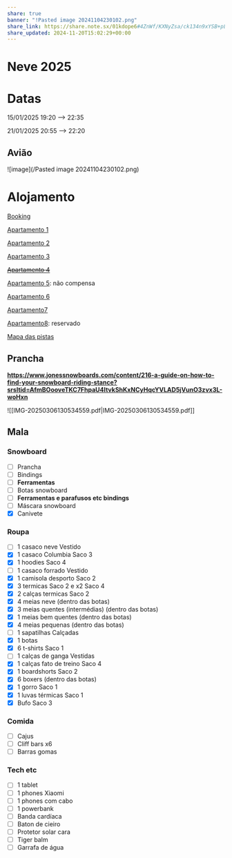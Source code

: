 ```yaml
---
share: true
banner: "!Pasted image 20241104230102.png"
share_link: https://share.note.sx/01kdope6#4ZnWf/KXNyZsa/ck134n9xYSB+pL6ozsO9lXww1V7ng
share_updated: 2024-11-20T15:02:29+00:00
---
```

# Neve 2025
# Datas

15/01/2025 19:20 --> 22:35

21/01/2025 20:55 --> 22:20

## Avião 

![image](/Pasted image 20241104230102.png)

# Alojamento

[Booking](https://www.booking.com/searchresults.en-gb.html?label=gen173nr-1BCAEoggI46AdIM1gEaLsBiAEBmAEJuAEXyAEP2AEB6AEBiAIBqAIDuALKma-5BsACAdICJDY3MWZjMGU1LTdlMTEtNDQ3Ni1iZDE2LWY0OTU4YWVhZWY0OdgCBeACAQ&sid=8dfa6b0fa530314b4132425abba9d4a8&aid=304142&ss=Morzine%2C+Rh%C3%B4ne-Alps%2C+France&ssne=Porto&ssne_untouched=Porto&lang=en-gb&src=searchresults&dest_id=-1453796&dest_type=city&ac_position=0&ac_click_type=b&ac_langcode=en&ac_suggestion_list_length=5&search_selected=true&search_pageview_id=00a58dcff004015d&checkin=2025-01-15&checkout=2025-01-21&group_adults=2&no_rooms=1&group_children=0&nflt=oos%3D1%3Bprice%3DEUR-min-100-1%3Breview_score%3D80)

[Apartamento 1](https://www.booking.com/hotel/fr/studio-au-pied-des-pistes-avec-une-vue-sur-la-montagne.en-gb.html?label=gen173nr-1BCAEoggI46AdIM1gEaLsBiAEBmAEJuAEXyAEP2AEB6AEBiAIBqAIDuALKma-5BsACAdICJDY3MWZjMGU1LTdlMTEtNDQ3Ni1iZDE2LWY0OTU4YWVhZWY0OdgCBeACAQ&sid=8dfa6b0fa530314b4132425abba9d4a8&aid=304142&ucfs=1&checkin=2025-01-15&checkout=2025-01-21&dest_id=-1453796&dest_type=city&group_adults=2&no_rooms=1&group_children=0&nflt=oos%3D1%3Bprice%3DEUR-min-100-1%3Breview_score%3D80&matching_block_id=1115310301_384428975_4_0_0&atlas_src=sr_iw_title)

[Apartamento 2](https://www.booking.com/hotel/fr/champs-fleuris-cfs7-cosy-view-3-pers.en-gb.html?label=gen173nr-1BCAEoggI46AdIM1gEaLsBiAEBmAEJuAEXyAEP2AEB6AEBiAIBqAIDuALKma-5BsACAdICJDY3MWZjMGU1LTdlMTEtNDQ3Ni1iZDE2LWY0OTU4YWVhZWY0OdgCBeACAQ&sid=8dfa6b0fa530314b4132425abba9d4a8&aid=304142&ucfs=1&checkin=2025-01-15&checkout=2025-01-21&dest_id=-1453796&dest_type=city&group_adults=2&no_rooms=1&group_children=0&nflt=oos%3D1%3Bprice%3DEUR-min-100-1%3Breview_score%3D80&matching_block_id=1224571202_394564222_3_0_0&atlas_src=sr_iw_title)

[Apartamento 3](https://www.booking.com/hotel/fr/studio-chatel-1-piece-4-personnes-fr-1-693-51.en-gb.html?label=gen173nr-1BCAEoggI46AdIM1gEaLsBiAEBmAEJuAEXyAEP2AEB6AEBiAIBqAIDuALKma-5BsACAdICJDY3MWZjMGU1LTdlMTEtNDQ3Ni1iZDE2LWY0OTU4YWVhZWY0OdgCBeACAQ&sid=8dfa6b0fa530314b4132425abba9d4a8&aid=304142&ucfs=1&checkin=2025-01-15&checkout=2025-01-21&dest_id=-1453796&dest_type=city&group_adults=2&no_rooms=1&group_children=0&nflt=oos%3D1%3Bprice%3DEUR-min-100-1%3Breview_score%3D80&matching_block_id=933236102_365415058_4_0_0&atlas_src=sr_iw_title)

[~~Apartamento 4~~](https://www.booking.com/hotel/fr/studio-acceuillant-au-pied-des-pistes.en-gb.html?label=gen173nr-1BCAEoggI46AdIM1gEaLsBiAEBmAEJuAEXyAEP2AEB6AEBiAIBqAIDuALKma-5BsACAdICJDY3MWZjMGU1LTdlMTEtNDQ3Ni1iZDE2LWY0OTU4YWVhZWY0OdgCBeACAQ&sid=8dfa6b0fa530314b4132425abba9d4a8&aid=304142&ucfs=1&checkin=2025-01-15&checkout=2025-01-21&dest_id=-1453796&dest_type=city&group_adults=2&no_rooms=1&group_children=0&nflt=price%3DEUR-min-100-1%3Boos%3D1&matching_block_id=626577201_387078229_4_0_0&atlas_src=sr_iw_title)

[Apartamento 5](https://www.booking.com/hotel/fr/ardesia.en-gb.html?label=gen173nr-1BCAEoggI46AdIM1gEaLsBiAEBmAEJuAEXyAEP2AEB6AEBiAIBqAIDuALKma-5BsACAdICJDY3MWZjMGU1LTdlMTEtNDQ3Ni1iZDE2LWY0OTU4YWVhZWY0OdgCBeACAQ&sid=8dfa6b0fa530314b4132425abba9d4a8&aid=304142&ucfs=1&checkin=2025-01-15&checkout=2025-01-21&dest_id=-1453796&dest_type=city&group_adults=2&no_rooms=1&group_children=0&nflt=price%3DEUR-min-100-1%3Boos%3D1&matching_block_id=1273913809_400205952_0_1_0&atlas_src=sr_iw_title): não compensa

[Apartamento 6](https://www.airbnb.pt/rooms/50301343?adults=3&location=Morzine%2C%20Auvergne%20Rh%C3%B4ne%20Alpes%2C%20France&federated_search_id=8cf49ed3-f3da-4518-8f2a-0b4b2117b105&source_impression_id=p3_1637187135_5OnG2f4V6SBCUJqc&guests=3&check_in=2025-01-15&check_out=2025-01-22)

[Apartamento7](https://www.airbnb.pt/rooms/44475571?adults=3&federated_search_id=9f473a78-8613-4f5c-9f59-6949a6be85b7&source_impression_id=p3_1639327558_9vNSkPV5fJGBOHAA&guests=3&check_in=2025-01-15&check_out=2025-01-21)

[Apartamento8](https://www.airbnb.pt/rooms/555698667848792920?source_impression_id=p3_1731967546_P3Vue3t1f4xRm47E): reservado


[Mapa das pistas](https://www.portesdusoleil.com/en-hiver/pistes-et-remontees-mecaniques/)


## Prancha

**https://www.jonessnowboards.com/content/216-a-guide-on-how-to-find-your-snowboard-riding-stance?srsltid=AfmBOooveTKC7FhpaU4ItvkShKxNCyHqcYVLAD5jVunO3zvx3L-woHxn**

![[IMG-20250306130534559.pdf|IMG-20250306130534559.pdf]]

## Mala

### Snowboard
- [ ] Prancha
- [ ] Bindings
- [ ] **Ferramentas**
- [ ] Botas snowboard
- [ ] **Ferramentas e parafusos etc bindings** 
- [ ] Máscara snowboard
- [x] Canivete

### Roupa
- [ ] 1 casaco neve Vestido
- [x] 1 casaco Columbia Saco 3
- [x] 1 hoodies Saco 4
- [ ] 1 casaco forrado Vestido
- [x] 1 camisola desporto Saco 2
- [x] 3 termicas Saco 2 e x2 Saco 4
- [x] 2 calças termicas Saco 2
- [x] 4 meias neve (dentro das botas)
- [x] 3 meias quentes (intermédias) (dentro das botas)
- [x] 1 meias bem quentes (dentro das botas)
- [x] 4 meias pequenas (dentro das botas)
- [ ] 1 sapatilhas Calçadas
- [x] 1 botas
- [x] 6 t-shirts Saco 1
- [ ] 1 calças de ganga Vestidas
- [x] 1 calças fato de treino Saco 4
- [x] 1 boardshorts Saco 2
- [x] 6 boxers (dentro das botas)
- [x] 1 gorro Saco 1
- [x] 1 luvas térmicas Saco 1
- [x] Bufo Saco 3

### Comida
- [ ] Cajus
- [ ] Cliff bars x6
- [ ] Barras gomas

### Tech etc
- [ ] 1 tablet
- [ ] 1 phones Xiaomi
- [ ] 1 phones com cabo
- [ ] 1 powerbank
- [ ] Banda cardíaca
- [ ] Baton de cieiro
- [ ] Protetor solar cara
- [ ] Tiger balm
- [ ] Garrafa de água